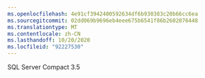 ```yaml
---
ms.openlocfilehash: 4e91cf3942400592634df6b930383c20b66cc6ea
ms.sourcegitcommit: 02dd069b9696eb4eee675b6541f86b2602076448
ms.translationtype: MT
ms.contentlocale: zh-CN
ms.lasthandoff: 10/20/2020
ms.locfileid: "92227530"
---
```

SQL Server Compact 3.5